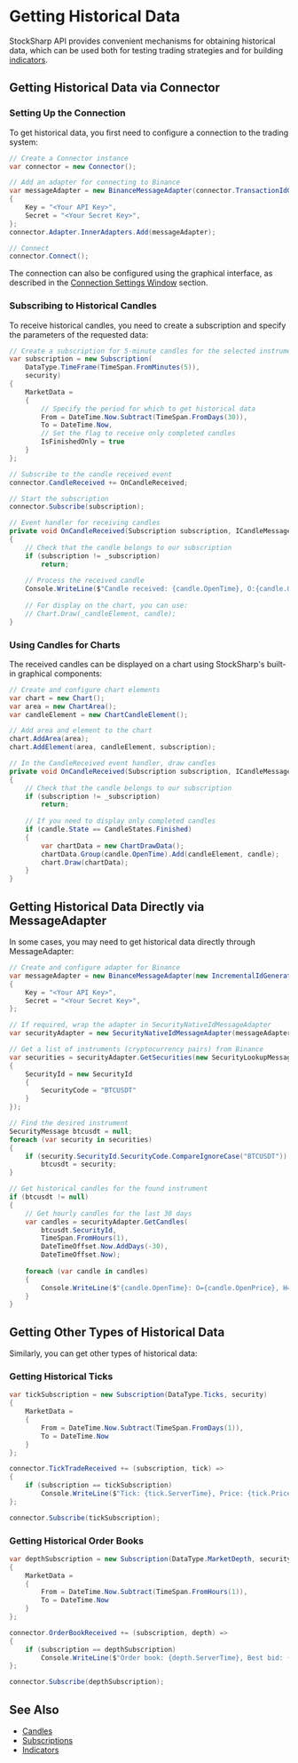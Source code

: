 # Getting Historical Data

StockSharp API provides convenient mechanisms for obtaining historical data, which can be used both for testing trading strategies and for building [indicators](../indicators.md).

## Getting Historical Data via Connector

### Setting Up the Connection

To get historical data, you first need to configure a connection to the trading system:

```cs
// Create a Connector instance
var connector = new Connector();

// Add an adapter for connecting to Binance
var messageAdapter = new BinanceMessageAdapter(connector.TransactionIdGenerator)
{
    Key = "<Your API Key>",
    Secret = "<Your Secret Key>",
};
connector.Adapter.InnerAdapters.Add(messageAdapter);

// Connect
connector.Connect();
```

The connection can also be configured using the graphical interface, as described in the [Connection Settings Window](../graphical_user_interface/connection_settings_window.md) section.

### Subscribing to Historical Candles

To receive historical candles, you need to create a subscription and specify the parameters of the requested data:

```cs
// Create a subscription for 5-minute candles for the selected instrument
var subscription = new Subscription(
    DataType.TimeFrame(TimeSpan.FromMinutes(5)), 
    security)
{
    MarketData =
    {
        // Specify the period for which to get historical data
        From = DateTime.Now.Subtract(TimeSpan.FromDays(30)),
        To = DateTime.Now,
        // Set the flag to receive only completed candles
        IsFinishedOnly = true
    }
};

// Subscribe to the candle received event
connector.CandleReceived += OnCandleReceived;

// Start the subscription
connector.Subscribe(subscription);

// Event handler for receiving candles
private void OnCandleReceived(Subscription subscription, ICandleMessage candle)
{
    // Check that the candle belongs to our subscription
    if (subscription != _subscription)
        return;
        
    // Process the received candle
    Console.WriteLine($"Candle received: {candle.OpenTime}, O:{candle.OpenPrice}, H:{candle.HighPrice}, L:{candle.LowPrice}, C:{candle.ClosePrice}, V:{candle.TotalVolume}");
    
    // For display on the chart, you can use:
    // Chart.Draw(_candleElement, candle);
}
```

### Using Candles for Charts

The received candles can be displayed on a chart using StockSharp's built-in graphical components:

```cs
// Create and configure chart elements
var chart = new Chart();
var area = new ChartArea();
var candleElement = new ChartCandleElement();

// Add area and element to the chart
chart.AddArea(area);
chart.AddElement(area, candleElement, subscription);

// In the CandleReceived event handler, draw candles
private void OnCandleReceived(Subscription subscription, ICandleMessage candle)
{
    // Check that the candle belongs to our subscription
    if (subscription != _subscription)
        return;
        
    // If you need to display only completed candles
    if (candle.State == CandleStates.Finished)
    {
        var chartData = new ChartDrawData();
        chartData.Group(candle.OpenTime).Add(candleElement, candle);
        chart.Draw(chartData);
    }
}
```

## Getting Historical Data Directly via MessageAdapter

In some cases, you may need to get historical data directly through MessageAdapter:

```cs
// Create and configure adapter for Binance
var messageAdapter = new BinanceMessageAdapter(new IncrementalIdGenerator())
{
    Key = "<Your API Key>",
    Secret = "<Your Secret Key>",
};

// If required, wrap the adapter in SecurityNativeIdMessageAdapter
var securityAdapter = new SecurityNativeIdMessageAdapter(messageAdapter, new InMemoryNativeIdStorage());

// Get a list of instruments (cryptocurrency pairs) from Binance
var securities = securityAdapter.GetSecurities(new SecurityLookupMessage
{
    SecurityId = new SecurityId
    {
        SecurityCode = "BTCUSDT"
    }
});

// Find the desired instrument
SecurityMessage btcusdt = null;
foreach (var security in securities)
{
    if (security.SecurityId.SecurityCode.CompareIgnoreCase("BTCUSDT"))
        btcusdt = security;
}

// Get historical candles for the found instrument
if (btcusdt != null)
{
    // Get hourly candles for the last 30 days
    var candles = securityAdapter.GetCandles(
        btcusdt.SecurityId, 
        TimeSpan.FromHours(1), 
        DateTimeOffset.Now.AddDays(-30), 
        DateTimeOffset.Now);
        
    foreach (var candle in candles)
    {
        Console.WriteLine($"{candle.OpenTime}: O={candle.OpenPrice}, H={candle.HighPrice}, L={candle.LowPrice}, C={candle.ClosePrice}, V={candle.TotalVolume}");
    }
}
```

## Getting Other Types of Historical Data

Similarly, you can get other types of historical data:

### Getting Historical Ticks

```cs
var tickSubscription = new Subscription(DataType.Ticks, security)
{
    MarketData =
    {
        From = DateTime.Now.Subtract(TimeSpan.FromDays(1)),
        To = DateTime.Now
    }
};

connector.TickTradeReceived += (subscription, tick) =>
{
    if (subscription == tickSubscription)
        Console.WriteLine($"Tick: {tick.ServerTime}, Price: {tick.Price}, Volume: {tick.Volume}");
};

connector.Subscribe(tickSubscription);
```

### Getting Historical Order Books

```cs
var depthSubscription = new Subscription(DataType.MarketDepth, security)
{
    MarketData =
    {
        From = DateTime.Now.Subtract(TimeSpan.FromHours(1)),
        To = DateTime.Now
    }
};

connector.OrderBookReceived += (subscription, depth) =>
{
    if (subscription == depthSubscription)
        Console.WriteLine($"Order book: {depth.ServerTime}, Best bid: {depth.GetBestBid()?.Price}, Best ask: {depth.GetBestAsk()?.Price}");
};

connector.Subscribe(depthSubscription);
```

## See Also

- [Candles](../candles.md)
- [Subscriptions](subscriptions.md)
- [Indicators](../indicators.md)